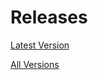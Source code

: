 # Releases
[Latest Version](https://github.com/AdrianMiasik/Textensions/releases/tag/1.0.0)

[All Versions](https://github.com/AdrianMiasik/Textensions/releases)
